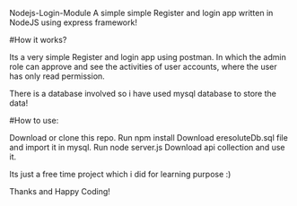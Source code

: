 Nodejs-Login-Module
A simple simple Register and login app written in NodeJS using express framework!

#How it works?

Its a very simple Register and login app using postman. In which the admin role can approve and see the activities of user accounts, where the user has only read permission.

There is a database involved so i have used mysql database to store the data!

#How to use:

Download or clone this repo.
Run npm install
Download eresoluteDb.sql file and import it in mysql.
Run node server.js
Download api collection and use it.

Its just a free time project which i did for learning purpose :)

Thanks and Happy Coding!
